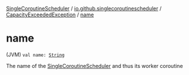 [SingleCoroutineScheduler](../../index.md) / [io.github.singlecoroutinescheduler](../index.md) / [CapacityExceededException](index.md) / [name](./name.md)

# name

(JVM) `val name: `[`String`](https://kotlinlang.org/api/latest/jvm/stdlib/kotlin/-string/index.html)

The name of the [SingleCoroutineScheduler](../-single-coroutine-scheduler/index.md) and thus its worker coroutine

